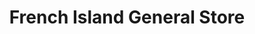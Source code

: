 ---
title: "French Island General Store"
url: /french-island/french-island-general-store/
shop: convenience
---